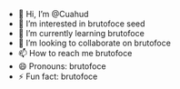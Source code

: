 - 👋 Hi, I’m @Cuahud
- 👀 I’m interested in brutofoce seed
- 🌱 I’m currently learning brutofoce
- 💞️ I’m looking to collaborate on brutofoce
- 📫 How to reach me brutofoce
- 😄 Pronouns: brutofoce
- ⚡ Fun fact: brutofoce

<!---
Cuahud/Cuahud is a ✨ special ✨ repository because its `README.md` (this file) appears on your GitHub profile.
You can click the Preview link to take a look at your changes.
--->
